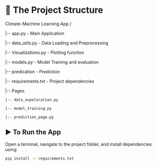# 📁 The Project Structure

Climate-Machine Learning App /

|-- app.py  - Main Application

|-- data_utils.py - Data Loading and Preprocessing

|-- Visualizations.py - Plotting function

|-- models.py - Model Training and evaluation

|-- predication - Prediction

|-- requirements.txt - Project dependencies

|-- Pages

    |-- data_expoloration.py

    |-- model_training.py

    |-- prediction_page.py





## ▶️ To Run the App

Open a terminal, navigate to the project folder, and install dependencies using:

```bash
pip install -r requirements.txt

